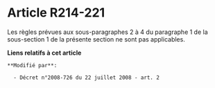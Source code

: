 # Article R214-221

Les règles prévues aux sous-paragraphes 2 à 4 du paragraphe 1 de la sous-section 1 de la présente section ne sont pas
applicables.

**Liens relatifs à cet article**

	**Modifié par**:

	  - Décret n°2008-726 du 22 juillet 2008 - art. 2
